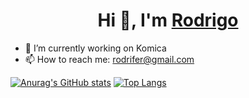 <h1 align="center">Hi 👋, I'm <a href="/" target="blank">
Rodrigo</a></h1>

- 🔭 I’m currently working on Komica
- 📫 How to reach me: rodrifer@gmail.com

[![Anurag's GitHub stats](https://github-readme-stats.vercel.app/api?username=rodrifer&show_icons=true&theme=dracula)](https://github.com/anuraghazra/github-readme-stats)
[![Top Langs](https://github-readme-stats.vercel.app/api/top-langs/?username=rodrifer&layout=donut)](https://github.com/anuraghazra/github-readme-stats)

